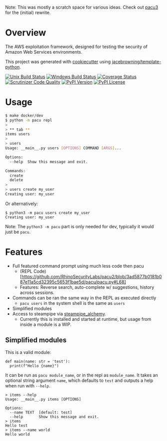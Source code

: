 Note: This was mostly a scratch space for various ideas. Check out [pacu3](https://github.com/RyanJarv/pacu3) for the (initial) rewrite.

# Overview

The AWS exploitation framework, designed for testing the security of Amazon Web Services environments.

This project was generated with [cookiecutter](https://github.com/audreyr/cookiecutter) using [jacebrowning/template-python](https://github.com/jacebrowning/template-python).

[![Unix Build Status](https://img.shields.io/travis/com/RyanJarv/pacu.svg?label=unix)](https://travis-ci.com/RyanJarv/pacu)
[![Windows Build Status](https://img.shields.io/appveyor/ci/RyanJarv/pacu.svg?label=windows)](https://ci.appveyor.com/project/RyanJarv/pacu)
[![Coverage Status](https://img.shields.io/codecov/c/gh/RyanJarv/pacu)](https://codecov.io/gh/RyanJarv/pacu)
[![Scrutinizer Code Quality](https://img.shields.io/scrutinizer/g/RyanJarv/pacu.svg)](https://scrutinizer-ci.com/g/RyanJarv/pacu)
[![PyPI Version](https://img.shields.io/pypi/v/pacu.svg)](https://pypi.org/project/pacu)
[![PyPI License](https://img.shields.io/pypi/l/pacu.svg)](https://pypi.org/project/pacu)

# Usage

```bash
$ make docker/dev
$ python -m pacu repl
>
> ** tab **
items users
>
> users
Usage: __main__.py users [OPTIONS] COMMAND [ARGS]...

Options:
  --help  Show this message and exit.

Commands:
  create
  delete
>
> users create my_user
Creating user: my_user
```

Or alternatively:
```
$ python3 -m pacu users create my_user
Creating user: my_user
```

Note: The `python3 -m pacu` part is only needed for dev, typically it would just be `pacu`.


# Features
* Full featured command prompt using much less code then pacu
  * (REPL Code)[https://github.com/RhinoSecurityLabs/pacu2/blob/3ad5877b0181b087e11a5cd32395c5653f1bae5d/pacu/pacu.py#L68]
  * Features: Reverse search, auto-complete w/ suggestions, history across sessions.
* Commands can be ran the same way in the REPL as executed directly
  * `pacu users` in the system shell is the same as `users`
* Simplified modules
* Access to steampipe via [steampipe_alchemy](https://github.com/RyanJarv/steampipe_alchemy).
  * Currently this is installed and started at runtime, but usage from inside a module is a WIP.


## Simplified modules
This is a valid module:

```
def main(name: str = 'test'):
  print(f"Hello {name}")
```

It can be run as `pacu module_name`, or in the repl as `module_name`. It takes an optional string argument `name`, which
defaults to `test` and outputs a help when run with `--help`.

```
> items --help
Usage: __main__.py items [OPTIONS]

Options:
  --name TEXT  [default: test]
  --help       Show this message and exit.
> items
Hello test
> items --name world
Hello world
```

